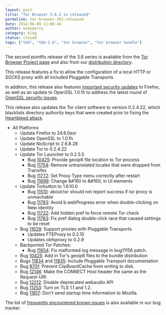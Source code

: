 ```yaml
---
layout: post
title: "Tor Browser 3.6.2 is released"
permalink: tor-browser-362-released
date: 2014-06-09 11:06:44
author: mikeperry
category: blog
status: closed
tags: ["tbb", "tbb-3.6", "tor browser", "tor browser bundle"]
---
```


The second pointfix release of the 3.6 series is available from the [Tor Browser Project page](https://www.torproject.org/download/download-easy.html) and also from our [distribution directory](https://www.torproject.org/dist/torbrowser/3.6.2/).

This release features a fix to allow the configuration of a local HTTP or SOCKS proxy with all included Pluggable Transports.

In addition, this release also features [important security updates](https://www.mozilla.org/security/known-vulnerabilities/firefoxESR.html#firefox24.6) to Firefox, as well as an update to OpenSSL 1.0.1h to address the latest round of [OpenSSL security issues](https://www.openssl.org/news/secadv_20140605.txt).

This release also updates the Tor client software to version 0.2.4.22, which blacklists directory authority keys that were created prior to fixing the [Heartbleed attack](https://blog.torproject.org/blog/openssl-bug-cve-2014-0160).

-   All Platforms
    -   Update Firefox to 24.6.0esr
    -   Update OpenSSL to 1.0.1h
    -   Update NoScript to 2.6.8.28
    -   Update Tor to 0.2.4.22
    -   Update Tor Launcher to 0.2.5.5
        -   Bug [10425](https://trac.torproject.org/projects/tor/ticket/10425): Provide geoip6 file location to Tor process
        -   Bug [11754](https://trac.torproject.org/projects/tor/ticket/11754): Remove untranslated locales that were dropped from Transifex
        -   Bug [11772](https://trac.torproject.org/projects/tor/ticket/11772): Set Proxy Type menu correctly after restart
        -   Bug [11699](https://trac.torproject.org/projects/tor/ticket/11699): Change &amp;\#160 to &\#160; in UI elements
    -   Update Torbutton to 1.6.10.0
        -   Bug [11510](https://trac.torproject.org/projects/tor/ticket/11510): about:tor should not report success if tor proxy is unreachable
        -   Bug [11783](https://trac.torproject.org/projects/tor/ticket/11783): Avoid b.webProgress error when double-clicking on New Identity
        -   Bug [11722](https://trac.torproject.org/projects/tor/ticket/11722): Add hidden pref to force remote Tor check
        -   Bug [11763](https://trac.torproject.org/projects/tor/ticket/11763): Fix pref dialog double-click race that caused settings to be reset
    -   Bug [11629](https://trac.torproject.org/projects/tor/ticket/11629): Support proxies with Pluggable Transports
        -   Updates FTEProxy to 0.2.15
        -   Updates obfsproxy to 0.2.9
    -   Backported Tor Patches:
        -   Bug [11654](https://trac.torproject.org/projects/tor/ticket/11654): Fix malformed log message in bug11156 patch.
    -   Bug [10425](https://trac.torproject.org/projects/tor/ticket/10425): Add in Tor's geoip6 files to the bundle distribution
    -   Bugs [11834](https://trac.torproject.org/projects/tor/ticket/11834) and [11835](https://trac.torproject.org/projects/tor/ticket/11835): Include Pluggable Transport documentation
    -   Bug [9701](https://trac.torproject.org/projects/tor/ticket/9701): Prevent ClipBoardCache from writing to disk.
    -   Bug [12146](https://trac.torproject.org/projects/tor/ticket/12146): Make the CONNECT Host header the same as the Request-URI.
    -   Bug [12212](https://trac.torproject.org/projects/tor/ticket/12212): Disable deprecated webaudio API
    -   Bug [11253](https://trac.torproject.org/projects/tor/ticket/11253): Turn on TLS 1.1 and 1.2.
    -   Bug [11817](https://trac.torproject.org/projects/tor/ticket/11817): Don't send startup time information to Mozilla.

The list of [frequently encountered known issues](https://trac.torproject.org/projects/tor/query?keywords=~tbb-helpdesk-frequent&status=!closed) is also available in our bug tracker.
